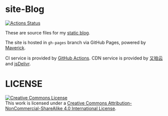 # site-Blog

[![Actions Status](https://github.com/AlanDecode/site-Blog/workflows/Build/badge.svg)](https://github.com/AlanDecode/site-Blog/actions)

These are source files for my [static blog](https://blog.imalan.cn).

The site is hosted in `gh-pages` branch via GitHub Pages, powered by [Maverick](https://github.com/AlanDecode/Maverick).

CI service is provided by [GitHub Actions](https://github.com/features/actions). CDN service is provided by [又拍云](https://www.upyun.com/) and [jsDelivr](https://www.jsdelivr.com/).

# LICENSE

<a rel="license" href="http://creativecommons.org/licenses/by-nc-sa/4.0/"><img alt="Creative Commons License" style="border-width:0" src="https://i.creativecommons.org/l/by-nc-sa/4.0/88x31.png" /></a><br />This work is licensed under a <a rel="license" href="http://creativecommons.org/licenses/by-nc-sa/4.0/">Creative Commons Attribution-NonCommercial-ShareAlike 4.0 International License</a>.
